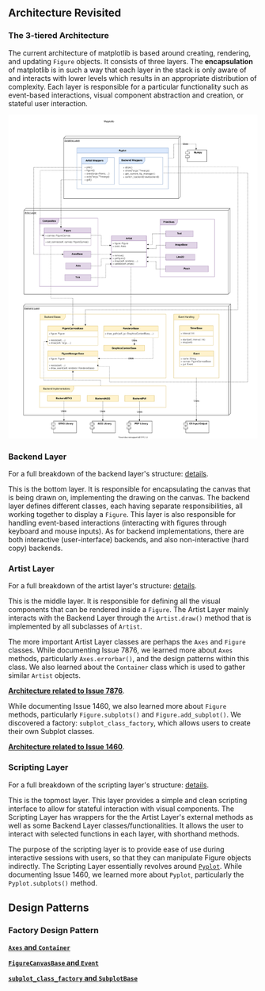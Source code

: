 ## Architecture Revisited ##

### The 3-tiered Architecture

The current architecture of matplotlib is based around creating, rendering, and updating `Figure` objects. It consists of three layers. The **encapsulation** of matplotlib is in such a way that each layer in the stack is only aware of and interacts with lower levels which results in an appropriate distribution of complexity. Each layer is responsible for a particular functionality such as event-based interactions, visual component abstraction and creation, or stateful user interaction.

![Top level Diagram](./img/UML_Top_Level.svg)

### Backend Layer

For a full breakdown of the backend layer's structure: [details](./architecture_backend.md).

This is the bottom layer. It is responsible for encapsulating the canvas that is being drawn on, implementing the drawing on the canvas. The backend layer defines different classes, each having separate responsibilities, all working together to display a `Figure`. This layer is also responsible for handling event-based interactions (interacting with figures through keyboard and mouse inputs). As for backend implementations, there are both interactive (user-interface) backends, and also non-interactive (hard copy) backends.

### Artist Layer

For a full breakdown of the artist layer's structure: [details](./architecture_artist.md).

This is the middle layer. It is responsible for defining all the visual components that can be rendered inside a `Figure`. The Artist Layer mainly interacts with the Backend Layer through the `Artist.draw()` method that is implemented by all subclasses of `Artist`. 

The more important Artist Layer classes are perhaps the `Axes` and `Figure` classes. While documenting Issue 7876, we learned more about `Axes` methods, particularly `Axes.errorbar()`, and the design patterns within this class. We also learned about the `Container` class which is used to gather similar `Artist` objects. 

[**Architecture related to Issue 7876**](./architecture_7876.md).

While documenting Issue 1460, we also learned more about `Figure` methods, particularly `Figure.subplots()` and `Figure.add_subplot()`. We discovered a factory: `subplot_class_factory`, which allows users to create their own Subplot classes.

[**Architecture related to Issue 1460**](./architecture_1460.md).

### Scripting Layer

For a full breakdown of the scripting layer's structure: [details](./architecture_scripting.md).

This is the topmost layer. This layer provides a simple and clean scripting interface to allow for stateful interaction with visual components. The Scripting Layer has wrappers for the the Artist Layer's external methods as well as some Backend Layer classes/functionalities. It allows the user to interact with selected functions in each layer, with shorthand methods.

The purpose of the scripting layer is to provide ease of use during interactive sessions with users, so that they can manipulate Figure objects indirectly. The Scripting Layer essentially revolves around [`Pyplot`](). While documenting Issue 1460, we learned more about `Pyplot`, particularly the `Pyplot.subplots()` method. 

## Design Patterns ##

### Factory Design Pattern ###

[**`Axes` and `Container`**](./architecture_7876.md#design-patterns-observed)

[**`FigureCanvasBase` and `Event`**](./architecture_backend.md#design-patterns-observed)

[**`subplot_class_factory` and `SubplotBase`**](./architecture_1460.md#design-patterns-observed)
